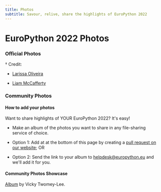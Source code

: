 ```yaml
---
title: Photos
subtitle: Savour, relive, share the highlights of EuroPython 2022
---
```


# EuroPython 2022 Photos

### Official Photos
<ButtonWithTitle title="taken by Larissa Oliveira † & Liam McCafferty †" text="EuroPython 2022 Official Photos!" href="https://www.flickr.com/groups/14792291@N24/" />

† Credit:
- <a href="https://linktr.ee/larissaoliveiraphotography)" target="_blank">Larissa Oliveira</a>

- <a href="https://mccafferty.eu/)" target="_blank">Liam McCafferty</a>

### Community Photos

#### How to add your photos ####

Want to share highlights of YOUR EuroPython 2022? It's easy!
-  Make an album of the photos you want to share in any file-sharing service of choice.

-  Option 1: Add at at the bottom of this page by creating a [pull request on our website](https://github.com/EuroPython/website/blob/main/data/pages-content/photos); OR

- Option 2: Send the link to your album to helpdesk@europython.eu and we'll add it for you.

#### Community Photos Showcase ####
[Album](https://www.flickr.com/photos/whykay/albums/72177720300702821) by Vicky Twomey-Lee.
